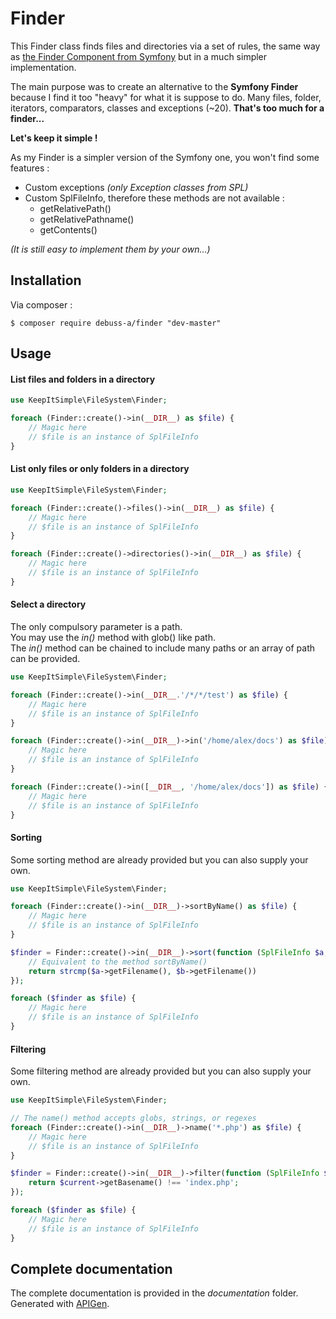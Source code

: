 # Finder

This Finder class finds files and directories via a set of rules, the same way as [the Finder Component from Symfony](https://symfony.com/doc/current/components/finder.html) but in a much simpler implementation.

The main purpose was to create an alternative to the **Symfony Finder** because I find it too "heavy" for what it is suppose to do.
Many files, folder, iterators, comparators, classes and exceptions (~20). **That's too much for a finder...**

**Let's keep it simple !**

As my Finder is a simpler version of the Symfony one, you won't find some features :
* Custom exceptions _(only Exception classes from SPL)_
* Custom SplFileInfo, therefore these methods are not available :
    * getRelativePath()
    * getRelativePathname()
    * getContents()

_(It is still easy to implement them by your own...)_

## Installation

Via composer :

```
$ composer require debuss-a/finder "dev-master"
```

## Usage

#### List files and folders in a directory

```php
use KeepItSimple\FileSystem\Finder;

foreach (Finder::create()->in(__DIR__) as $file) {
    // Magic here
    // $file is an instance of SplFileInfo
}
```

#### List only files or only folders in a directory

```php
use KeepItSimple\FileSystem\Finder;

foreach (Finder::create()->files()->in(__DIR__) as $file) {
    // Magic here
    // $file is an instance of SplFileInfo
}

foreach (Finder::create()->directories()->in(__DIR__) as $file) {
    // Magic here
    // $file is an instance of SplFileInfo
}
```

#### Select a directory

The only compulsory parameter is a path.  
You may use the _in()_ method with glob() like path.  
The _in()_ method can be chained to include many paths or an array of path can be provided.

```php
use KeepItSimple\FileSystem\Finder;

foreach (Finder::create()->in(__DIR__.'/*/*/test') as $file) {
    // Magic here
    // $file is an instance of SplFileInfo
}

foreach (Finder::create()->in(__DIR__)->in('/home/alex/docs') as $file) {
    // Magic here
    // $file is an instance of SplFileInfo
}

foreach (Finder::create()->in([__DIR__, '/home/alex/docs']) as $file) {
    // Magic here
    // $file is an instance of SplFileInfo
}
```

#### Sorting

Some sorting method are already provided but you can also supply your own.

```php
use KeepItSimple\FileSystem\Finder;

foreach (Finder::create()->in(__DIR__)->sortByName() as $file) {
    // Magic here
    // $file is an instance of SplFileInfo
}

$finder = Finder::create()->in(__DIR__)->sort(function (SplFileInfo $a, SplFileInfo $b) {
    // Equivalent to the method sortByName()
    return strcmp($a->getFilename(), $b->getFilename())
});

foreach ($finder as $file) {
    // Magic here
    // $file is an instance of SplFileInfo
}
```

#### Filtering

Some filtering method are already provided but you can also supply your own.

```php
use KeepItSimple\FileSystem\Finder;

// The name() method accepts globs, strings, or regexes
foreach (Finder::create()->in(__DIR__)->name('*.php') as $file) {
    // Magic here
    // $file is an instance of SplFileInfo
}

$finder = Finder::create()->in(__DIR__)->filter(function (SplFileInfo $current) {
    return $current->getBasename() !== 'index.php';
});

foreach ($finder as $file) {
    // Magic here
    // $file is an instance of SplFileInfo
}
```

## Complete documentation

The complete documentation is provided in the _documentation_ folder.  
Generated with [APIGen](http://www.apigen.org/).
